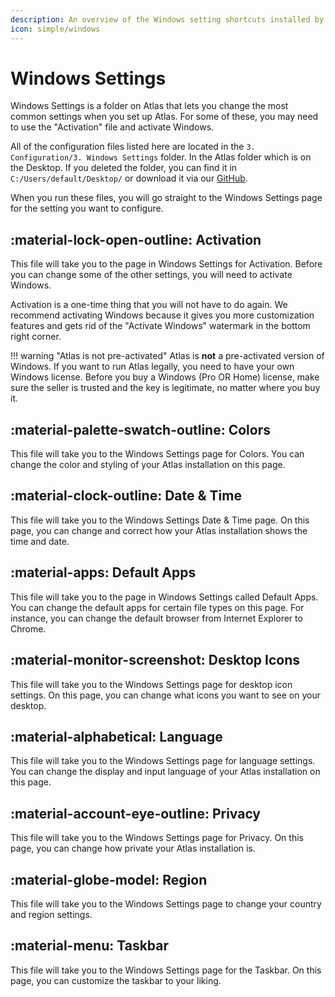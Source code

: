 ```yaml
---
description: An overview of the Windows setting shortcuts installed by the AtlasOS playbook
icon: simple/windows
---
```


# Windows Settings

Windows Settings is a folder on Atlas that lets you change the most common settings when you set up Atlas. For some of these, you may need to use the "Activation" file and activate Windows.

All of the configuration files listed here are located in the `3. Configuration/3. Windows Settings` folder. In the Atlas folder which is on the Desktop. If you deleted the folder, you can find it in `C:/Users/default/Desktop/` or download it via our [GitHub](https://github.com/Atlas-OS/Atlas/tree/main/src/playbook/Executables/AtlasDesktop).

When you run these files, you will go straight to the Windows Settings page for the setting you want to configure.

## :material-lock-open-outline: Activation

This file will take you to the page in Windows Settings for Activation. Before you can change some of the other settings, you will need to activate Windows.

Activation is a one-time thing that you will not have to do again. We recommend activating Windows because it gives you more customization features and gets rid of the "Activate Windows" watermark in the bottom right corner.

!!! warning "Atlas is not pre-activated"
    Atlas is **not** a pre-activated version of Windows. If you want to run Atlas legally, you need to have your own Windows license. Before you buy a Windows (Pro OR Home) license, make sure the seller is trusted and the key is legitimate, no matter where you buy it.

## :material-palette-swatch-outline: Colors

This file will take you to the Windows Settings page for Colors. You can change the color and styling of your Atlas installation on this page.

## :material-clock-outline: Date & Time

This file will take you to the Windows Settings Date & Time page. On this page, you can change and correct how your Atlas installation shows the time and date.

## :material-apps: Default Apps

This file will take you to the page in Windows Settings called Default Apps. You can change the default apps for certain file types on this page. For instance, you can change the default browser from Internet Explorer to Chrome.

## :material-monitor-screenshot: Desktop Icons

This file will take you to the Windows Settings page for desktop icon settings. On this page, you can change what icons you want to see on your desktop.

## :material-alphabetical: Language

This file will take you to the Windows Settings page for language settings. You can change the display and input language of your Atlas installation on this page.

## :material-account-eye-outline: Privacy

This file will take you to the Windows Settings page for Privacy. On this page, you can change how private your Atlas installation is.

## :material-globe-model: Region

This file will take you to the Windows Settings page to change your country and region settings.

## :material-menu: Taskbar

This file will take you to the Windows Settings page for the Taskbar. On this page, you can customize the taskbar to your liking.

